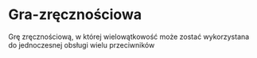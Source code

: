 # Gra-zręcznościowa
Grę zręcznościową, w której wielowątkowość może zostać wykorzystana do jednoczesnej obsługi wielu przeciwników
